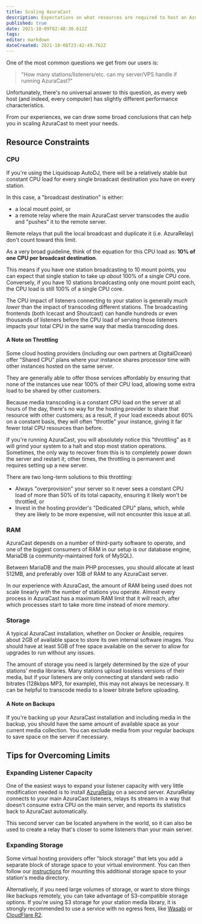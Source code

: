 ```yaml
---
title: Scaling AzuraCast
description: Expectations on what resources are required to host an AzuraCast instance, and tips on how to scale up as your station grows.
published: true
date: 2021-10-09T02:48:30.612Z
tags: 
editor: markdown
dateCreated: 2021-10-08T23:42:49.762Z
---
```


One of the most common questions we get from our users is:

> "How many stations/listeners/etc. can my server/VPS handle if running AzuraCast?"

Unfortunately, there's no universal answer to this question, as every web host (and indeed, every computer) has slightly different performance characteristics.

From our experiences, we can draw some broad conclusions that can help you in scaling AzuraCast to meet your needs.

## Resource Constraints

### CPU

If you're using the Liquidsoap AutoDJ, there will be a relatively stable but constant CPU load for every single broadcast destination you have on every station.

In this case, a "broadcast destination" is either:
 - a local mount point, or
 - a remote relay where the main AzuraCast server transcodes the audio and "pushes" it to the remote server.
 
Remote relays that pull the local broadcast and duplicate it (i.e. AzuraRelay) don't count toward this limit.

As a very broad guideline, think of the equation for this CPU load as:
 **10% of one CPU per broadcast destination**.

This means if you have one station broadcasting to 10 mount points, you can expect that single station to take up *about* 100% of a single CPU core. Conversely, if you have 10 stations broadcasting only one mount point each, the CPU load is still 100% of a single CPU core.

The CPU impact of listeners connecting to your station is generally *much lower* than the impact of transcoding different stations. The broadcasting frontends (both Icecast and Shoutcast) can handle hundreds or even thousands of listeners before the CPU load of serving those listeners impacts your total CPU in the same way that media transcoding does.

#### A Note on Throttling

Some cloud hosting providers (including our own partners at DigitalOcean) offer "Shared CPU" plans where your instance shares processor time with other instances hosted on the same server.

They are generally able to offer those services affordably by ensuring that none of the instances use near 100% of their CPU load, allowing some extra load to be shared by other customers.

Because media transcoding is a constant CPU load on the server at all hours of the day, there's no way for the hosting provider to share that resource with other customers; as a result, if your load exceeds about 60% on a constant basis, they will often "throttle" your instance, giving it far fewer total CPU resources than before.

If you're running AzuraCast, you will absolutely notice this "throttling" as it will grind your system to a halt and stop most station operations. Sometimes, the only way to recover from this is to completely power down the server and restart it; other times, the throttling is permanent and requires setting up a new server.

There are two long-term solutions to this throttling:
 - Always "overprovision" your server so it never sees a constant CPU load of more than 50% of its total capacity, ensuring it likely won't be throttled, or
 - Invest in the hosting provider's "Dedicated CPU" plans, which, while they are likely to be more expensive, will not encounter this issue at all.

### RAM

AzuraCast depends on a number of third-party software to operate, and one of the biggest consumers of RAM in our setup is our database engine, MariaDB (a community-maintained fork of MySQL).

Between MariaDB and the main PHP processes, you should allocate at least 512MB, and preferably over 1GB of RAM to any AzuraCast server.

In our experience with AzuraCast, the amount of RAM being used does not scale linearly with the number of stations you operate. Almost every process in AzuraCast has a maximum RAM limit that it will reach, after which processes start to take more *time* instead of more *memory*.

### Storage

A typical AzuraCast installation, whether on Docker or Ansible, requires about 2GB of available space to store its own internal software images. You should have at least 5GB of free space available on the server to allow for upgrades to run without any issues.

The amount of storage you need is largely determined by the size of your stations' media libraries. Many stations upload lossless versions of their media, but if your listeners are only connecting at standard web radio bitrates (128kbps MP3, for example), this may not always be necessary. It can be helpful to transcode media to a lower bitrate before uploading.

#### A Note on Backups

If you're backing up your AzuraCast installation and including media in the backup, you should have the same amount of available space as your current media collection. You can exclude media from your regular backups to save space on the server if necessary.

## Tips for Overcoming Limits

### Expanding Listener Capacity

One of the easiest ways to expand your listener capacity with very little modification needed is to install [AzuraRelay](https://github.com/AzuraCast/AzuraRelay) on a second server. AzuraRelay connects to your main AzuraCast listeners, relays its streams in a way that doesn't consume extra CPU on the main server, and reports its statistics back to AzuraCast automatically.

This second server can be located anywhere in the world, so it can also be used to create a relay that's closer to some listeners than your main server.

### Expanding Storage

Some virtual hosting providers offer "block storage" that lets you add a separate block of storage space to your virtual environment. You can then follow our [instructions](/docs/administration/docker#storing-your-station-data-on-the-host-machine) for mounting this additional storage space to your station's media directory.

Alternatively, if you need large volumes of storage, or want to store things like backups remotely, you can take advantage of S3-compatible storage options. If you're using S3 storage for your station media library, it is strongly recommended to use a service with no egress fees, like [Wasabi](https://wasabi.com/) or [CloudFlare R2](https://blog.cloudflare.com/introducing-r2-object-storage/).
